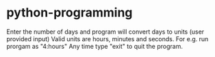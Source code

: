 # python-programming
Enter the number of days and program will convert days to units (user provided input)
Valid units are hours, minutes and seconds. 
For e.g. run prorgam as "4:hours"
Any time type "exit" to quit the program.
